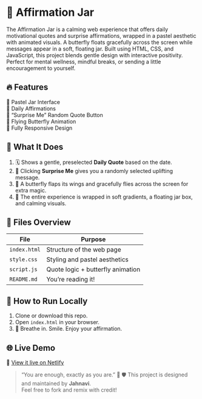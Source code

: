 # 🫙 Affirmation Jar

The Affirmation Jar is a calming web experience that offers daily motivational quotes and surprise affirmations, wrapped in a pastel aesthetic with animated visuals. A butterfly floats gracefully across the screen while messages appear in a soft, floating jar. Built using HTML, CSS, and JavaScript, this project blends gentle design with interactive positivity. Perfect for mental wellness, mindful breaks, or sending a little encouragement to yourself.

## 🔥 Features

🎨 Pastel Jar Interface  
💌 Daily Affirmations  
🎲 “Surprise Me” Random Quote Button  
🦋 Flying Butterfly Animation  
📱 Fully Responsive Design

## 🧠 What It Does

1. 🗓️ Shows a gentle, preselected **Daily Quote** based on the date.
2. 💖 Clicking **Surprise Me** gives you a randomly selected uplifting message.
3. 🦋 A butterfly flaps its wings and gracefully flies across the screen for extra magic.
4. 💅 The entire experience is wrapped in soft gradients, a floating jar box, and calming visuals.

## 📁 Files Overview

| File         | Purpose                              |
|------------- |--------------------------------------|
| `index.html` | Structure of the web page            |
| `style.css`  | Styling and pastel aesthetics        |
| `script.js`  | Quote logic + butterfly animation    |
| `README.md`  | You’re reading it!                   |


## 🚀 How to Run Locally

1. Clone or download this repo.
2. Open `index.html` in your browser.
3. 🦋 Breathe in. Smile. Enjoy your affirmation.

## 🌐 Live Demo

🔗 [View it live on Netlify]()  

> “You are enough, exactly as you are.” 🌸
🛡 This project is designed and maintained by **Jahnavi**.  
Feel free to fork and remix with credit!

